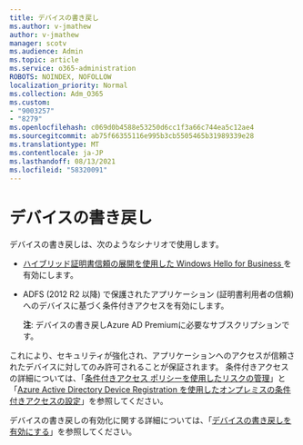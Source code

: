 ```yaml
---
title: デバイスの書き戻し
ms.author: v-jmathew
author: v-jmathew
manager: scotv
ms.audience: Admin
ms.topic: article
ms.service: o365-administration
ROBOTS: NOINDEX, NOFOLLOW
localization_priority: Normal
ms.collection: Adm_O365
ms.custom:
- "9003257"
- "8279"
ms.openlocfilehash: c069d0b4588e53250d6cc1f3a66c744ea5c12ae4
ms.sourcegitcommit: ab75f66355116e995b3cb5505465b31989339e28
ms.translationtype: MT
ms.contentlocale: ja-JP
ms.lasthandoff: 08/13/2021
ms.locfileid: "58320091"
---
```

# <a name="device-writeback"></a>デバイスの書き戻し

デバイスの書き戻しは、次のようなシナリオで使用します。

- [ハイブリッド証明書信頼の展開を使用した Windows Hello for Business ](https://docs.microsoft.com/windows/security/identity-protection/hello-for-business/hello-hybrid-cert-trust-prereqs#device-registration)を有効にします。
- ADFS (2012 R2 以降) で保護されたアプリケーション (証明書利用者の信頼) へのデバイスに基づく条件付きアクセスを有効にします。

    **注**: デバイスの書き戻しAzure AD Premiumに必要なサブスクリプションです。

これにより、セキュリティが強化され、アプリケーションへのアクセスが信頼されたデバイスに対してのみ許可されることが保証されます。 条件付きアクセスの詳細については、「[条件付きアクセス ポリシーを使用したリスクの管理](https://docs.microsoft.com/azure/active-directory/conditional-access/overview)」と「[Azure Active Directory Device Registration を使用したオンプレミスの条件付きアクセスの設定](https://docs.microsoft.com/azure/active-directory/devices/overview)」を参照してください。

デバイスの書き戻しの有効化に関する詳細については、「[デバイスの書き戻しを有効にする](https://docs.microsoft.com/azure/active-directory/hybrid/how-to-connect-device-writeback)」を参照してください。
